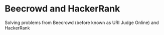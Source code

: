 # Beecrowd and HackerRank

Solving problems from Beecrowd (before known as URI Judge Online) and HackerRank
